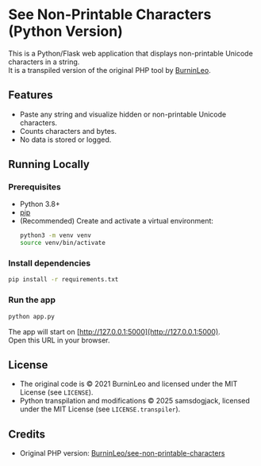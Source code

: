 # See Non-Printable Characters (Python Version)

This is a Python/Flask web application that displays non-printable Unicode characters in a string.  
It is a transpiled version of the original PHP tool by [BurninLeo](https://github.com/BurninLeo/see-non-printable-characters).

## Features

- Paste any string and visualize hidden or non-printable Unicode characters.
- Counts characters and bytes.
- No data is stored or logged.

## Running Locally

### Prerequisites

- Python 3.8+
- [pip](https://pip.pypa.io/en/stable/)
- (Recommended) Create and activate a virtual environment:
  ```sh
  python3 -m venv venv
  source venv/bin/activate
  ```

### Install dependencies

```sh
pip install -r requirements.txt
```

### Run the app

```sh
python app.py
```

The app will start on [http://127.0.0.1:5000](http://127.0.0.1:5000).  
Open this URL in your browser.

## License

- The original code is © 2021 BurninLeo and licensed under the MIT License (see `LICENSE`).
- Python transpilation and modifications © 2025 samsdogjack, licensed under the MIT License (see `LICENSE.transpiler`).

## Credits

- Original PHP version: [BurninLeo/see-non-printable-characters](https://github.com/BurninLeo/see-non-printable-characters)